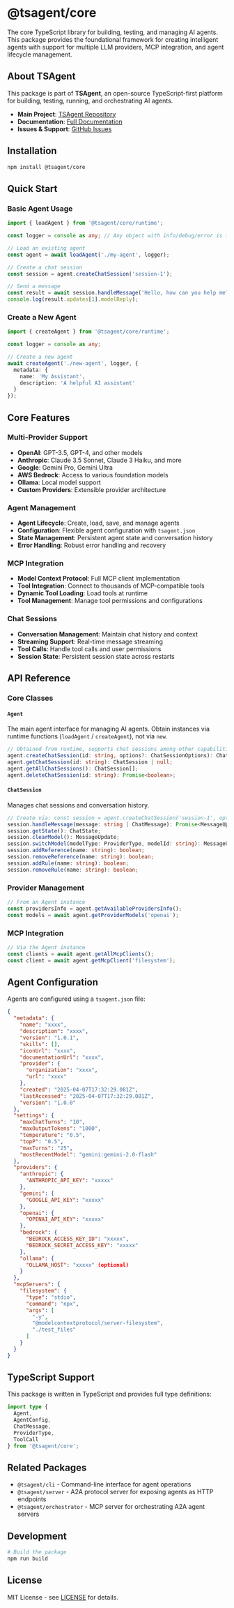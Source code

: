# @tsagent/core

The core TypeScript library for building, testing, and managing AI agents. This package provides the foundational framework for creating intelligent agents with support for multiple LLM providers, MCP integration, and agent lifecycle management.

## About TSAgent

This package is part of **TSAgent**, an open-source TypeScript-first platform for building, testing, running, and orchestrating AI agents. 

- **Main Project**: [TSAgent Repository](https://github.com/TeamSparkAI/tsagent)
- **Documentation**: [Full Documentation](https://github.com/TeamSparkAI/tsagent#readme)
- **Issues & Support**: [GitHub Issues](https://github.com/TeamSparkAI/tsagent/issues)

## Installation

```bash
npm install @tsagent/core
```

## Quick Start

### Basic Agent Usage

```typescript
import { loadAgent } from '@tsagent/core/runtime';

const logger = console as any; // Any object with info/debug/error is fine

// Load an existing agent
const agent = await loadAgent('./my-agent', logger);

// Create a chat session
const session = agent.createChatSession('session-1');

// Send a message
const result = await session.handleMessage('Hello, how can you help me?');
console.log(result.updates[1].modelReply);
```

### Create a New Agent

```typescript
import { createAgent } from '@tsagent/core/runtime';

const logger = console as any;

// Create a new agent
await createAgent('./new-agent', logger, {
  metadata: {
    name: 'My Assistant',
    description: 'A helpful AI assistant'
  }
});
```

## Core Features

### Multi-Provider Support
- **OpenAI**: GPT-3.5, GPT-4, and other models
- **Anthropic**: Claude 3.5 Sonnet, Claude 3 Haiku, and more
- **Google**: Gemini Pro, Gemini Ultra
- **AWS Bedrock**: Access to various foundation models
- **Ollama**: Local model support
- **Custom Providers**: Extensible provider architecture

### Agent Management
- **Agent Lifecycle**: Create, load, save, and manage agents
- **Configuration**: Flexible agent configuration with `tsagent.json`
- **State Management**: Persistent agent state and conversation history
- **Error Handling**: Robust error handling and recovery

### MCP Integration
- **Model Context Protocol**: Full MCP client implementation
- **Tool Integration**: Connect to thousands of MCP-compatible tools
- **Dynamic Tool Loading**: Load tools at runtime
- **Tool Management**: Manage tool permissions and configurations

### Chat Sessions
- **Conversation Management**: Maintain chat history and context
- **Streaming Support**: Real-time message streaming
- **Tool Calls**: Handle tool calls and user permissions
- **Session State**: Persistent session state across restarts

## API Reference

### Core Classes

#### `Agent`
The main agent interface for managing AI agents. Obtain instances via runtime functions (`loadAgent` / `createAgent`), not via `new`.

```typescript
// Obtained from runtime, supports chat sessions among other capabilities
agent.createChatSession(id: string, options?: ChatSessionOptions): ChatSession;
agent.getChatSession(id: string): ChatSession | null;
agent.getAllChatSessions(): ChatSession[];
agent.deleteChatSession(id: string): Promise<boolean>;
```

#### `ChatSession`
Manages chat sessions and conversation history.

```typescript
// Create via: const session = agent.createChatSession('session-1', options)
session.handleMessage(message: string | ChatMessage): Promise<MessageUpdate>;
session.getState(): ChatState;
session.clearModel(): MessageUpdate;
session.switchModel(modelType: ProviderType, modelId: string): MessageUpdate;
session.addReference(name: string): boolean;
session.removeReference(name: string): boolean;
session.addRule(name: string): boolean;
session.removeRule(name: string): boolean;
```

### Provider Management

```typescript
// From an Agent instance
const providersInfo = agent.getAvailableProvidersInfo();
const models = await agent.getProviderModels('openai');
```

### MCP Integration

```typescript
// Via the Agent instance
const clients = await agent.getAllMcpClients();
const client = await agent.getMcpClient('filesystem');
```

## Agent Configuration

Agents are configured using a `tsagent.json` file:

```json
{
  "metadata": {
    "name": "xxxx",
    "description": "xxxx",
    "version": "1.0.1",
    "skills": [],
    "iconUrl": "xxxx",
    "documentationUrl": "xxxx",
    "provider": {
      "organization": "xxxx",
      "url": "xxxx"
    },
    "created": "2025-04-07T17:32:29.081Z",
    "lastAccessed": "2025-04-07T17:32:29.081Z",
    "version": "1.0.0"
  },
  "settings": {
    "maxChatTurns": "10",
    "maxOutputTokens": "1000",
    "temperature": "0.5",
    "topP": "0.5",
    "maxTurns": "25",
    "mostRecentModel": "gemini:gemini-2.0-flash"
  },
  "providers": {
    "anthropic": {
      "ANTHROPIC_API_KEY": "xxxxx"
    },
    "gemini": {
      "GOOGLE_API_KEY": "xxxxx"
    },
    "openai": {
      "OPENAI_API_KEY": "xxxxx"
    },
    "bedrock": {
      "BEDROCK_ACCESS_KEY_ID": "xxxxx",
      "BEDROCK_SECRET_ACCESS_KEY": "xxxxx"
    },
    "ollama": {
      "OLLAMA_HOST": "xxxxx" (optional)
    }
  },
  "mcpServers": {
    "filesystem": {
      "type": "stdio",
      "command": "npx",
      "args": [
        "-y",
        "@modelcontextprotocol/server-filesystem",
        "./test_files"
      ]
    }
  }
}
```

## TypeScript Support

This package is written in TypeScript and provides full type definitions:

```typescript
import type { 
  Agent, 
  AgentConfig, 
  ChatMessage, 
  ProviderType,
  ToolCall 
} from '@tsagent/core';
```

## Related Packages

- `@tsagent/cli` - Command-line interface for agent operations
- `@tsagent/server` - A2A protocol server for exposing agents as HTTP endpoints
- `@tsagent/orchestrator` - MCP server for orchestrating A2A agent servers

## Development

```bash
# Build the package
npm run build
```

## License

MIT License - see [LICENSE](https://github.com/TeamSparkAI/tsagent/blob/main/LICENSE.md) for details.
